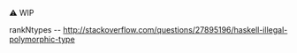 :warning: WIP

rankNtypes
-- http://stackoverflow.com/questions/27895196/haskell-illegal-polymorphic-type 
